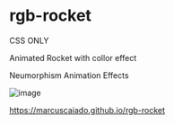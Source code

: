 # rgb-rocket
CSS ONLY

Animated Rocket with collor effect

Neumorphism Animation Effects

![image](https://user-images.githubusercontent.com/92039896/184994009-da66f8e1-6a49-4b6a-b652-16c3d8650d94.png)


https://marcuscaiado.github.io/rgb-rocket
